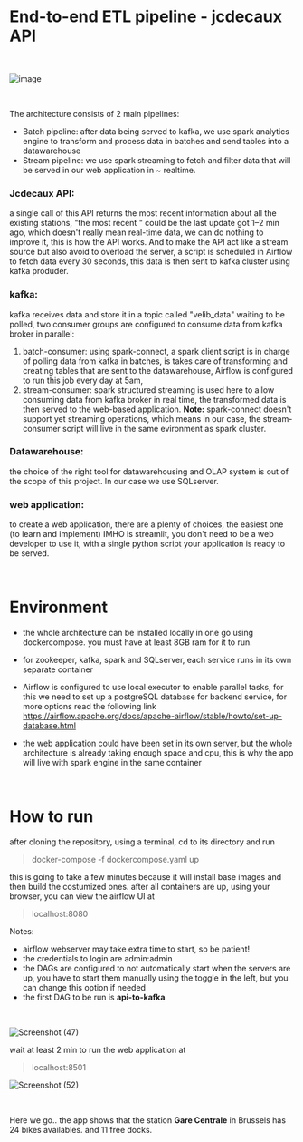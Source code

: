 # End-to-end ETL pipeline - jcdecaux API

<br style=“line-height:10;”> 

![image](https://github.com/kaoutaar/end-to-end-etl-pipeline-jcdecaux-API/assets/51215027/ae516d3c-328a-4f7f-8a01-3f037456f125)


<br style=“line-height:10;”> 

The architecture consists of 2 main pipelines:
* Batch pipeline: after data being served to kafka, we use spark analytics engine to transform and process data in batches and send tables into a datawarehouse
* Stream pipeline: we use spark streaming to fetch and filter data that will be served in our web application in ~ realtime.


### Jcdecaux API:
a single call of this API returns the most recent information about all the existing stations, "the most recent " could be the last update got 1–2 min ago, 
which doesn't really mean real-time data, we can do nothing to improve it, this is how the API works. 
And to make the API act like a stream source but also avoid to overload the server, a script is scheduled in Airflow to fetch data every 30 seconds, 
this data is then sent to kafka cluster using kafka produder.

### kafka:
kafka receives data and store it in a topic called "velib_data" waiting to be polled, two consumer groups are configured to consume data from kafka broker in parallel:
1) batch-consumer: using spark-connect, a spark client script is in charge of polling data from kafka in batches, is takes care of transforming and creating tables that are sent to the datawarehouse, 
Airflow is configured to run this job every day at 5am,
2) stream-consumer: spark structured streaming is used here to allow consuming data from kafka broker in real time, the transformed data is then served to the web-based application. 
**Note:** spark-connect doesn't support yet streaming operations, which means in our case, the stream-consumer script will live in the same evironment as spark cluster.

### Datawarehouse:
the choice of the right tool for datawarehousing and OLAP system is out of the scope of this project. In our case we use SQLserver.

### web application:
to create a web application, there are a plenty of choices, the easiest one (to learn and implement) IMHO is streamlit, you don't need to be a web developer to use it, 
with a single python script your application is ready to be served.

<br style=“line-height:10;”> 

# Environment

* the whole architecture can be installed locally in one go using dockercompose. you must have at least 8GB ram for it to run.

* for zookeeper, kafka, spark and SQLserver,  each service runs in its own separate container

* Airflow is configured to use local executor to enable parallel tasks, for this we need to set up a postgreSQL database for backend service, for more options read the following link
https://airflow.apache.org/docs/apache-airflow/stable/howto/set-up-database.html
* the web application could have been set in its own server, but the whole architecture is already taking enough space and cpu,
  this is why the app will live with spark engine in the same container

<br style=“line-height:20;”> 

# How to run

after cloning the repository, using a terminal, cd to its directory and run

> docker-compose -f dockercompose.yaml up

this is going to take a few minutes because it will install base images and then build the costumized ones.
after all containers are up, using your browser, you can view the airflow UI at 
> localhost:8080


Notes: 
* airflow webserver may take extra time to start, so be patient!
* the credentials to login are admin:admin
* the DAGs are configured to not automatically start when the servers are up, you have to start them manually using the toggle in the left, but you can change this option if needed
* the first DAG to be run is **api-to-kafka**

<br style=“line-height:20;”> 


![Screenshot (47)](https://github.com/kaoutaar/end-to-end-etl-pipeline-jcdecaux-API/assets/51215027/b9ed38f8-3252-4f00-97d0-c03d4749f0fc)

wait at least 2 min to run the web application at 
> localhost:8501


![Screenshot (52)](https://github.com/kaoutaar/end-to-end-etl-pipeline-jcdecaux-API/assets/51215027/0eb62674-0f3c-4014-a5b0-22a2de8576b9)


<br style=“line-height:10;”> 
 
 
Here we go.. the app shows that the station **Gare Centrale** in Brussels has 24 bikes availables. and 11 free docks.

